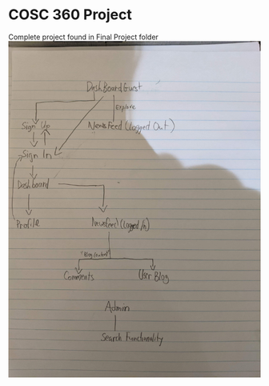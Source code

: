 # COSC 360 Project  
Complete project found in Final Project folder  
![Image of Yaktocat](https://raw.githubusercontent.com/felipechalhub/COSC360Project/main/Page%20Diagrams/Site-Map.jpg?token=AQ5WVO3D26ZMETG6OTKPP6LAPJRTM)
